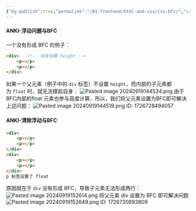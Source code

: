 ```yaml
---
{"dg-publish":true,"permalink":"/01-frontend/html-and-css/css-bfc/","created":"2024-09-19T15:28:27.143+08:00","updated":"2024-09-22T00:18:12.212+08:00"}
---
```


#### ANKI-浮动问题与BFC
一个没有形成 BFC 的例子：
```html
<div>	<!-- 没有设置 height -->  
    <p></p>  
    <p></p>  
</div>
```
如果一个父元素（例子中的 `div` 标签）不设置 `height`，而内部的子元素都为 `float` 时，就无法撑起自身：
![Pasted image 20240919144534.png](/img/user/Pasted%20image%2020240919144534.png)
由于BFC内部的float 元素也参与高度计算，所以，我们将父元素设置为BFC即可解决上述问题：
![Pasted image 20240919144519.png](/img/user/Pasted%20image%2020240919144519.png)
ID: 1726728494057



#### ANKI-清除浮动与BFC
```html
<div>
    <p></p>
    <p></p>
</div>
<div>	
    <p></p>
    <p></p>
</div>
p 标签设置了 float
```
原因就在于 `div` 没有形成 BFC，导致子元素无法形成两行：![Pasted image 20240919152614.png](/img/user/Pasted%20image%2020240919152614.png)
将父元素 div 设置为 BFC 即可解决问题
![Pasted image 20240919152649.png](/img/user/Pasted%20image%2020240919152649.png)
ID: 1726730893809
